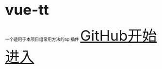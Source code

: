 ## <font size="16">vue-tt</font>
 一个适用于本项目组常用方法的api插件
<font size="16">[GitHub](https://github.com/HaHaLuck/vue-tt)</font><font size="16">[开始进入](#quick-start)</font>
<!-- 背景图片 -->

<!-- 背景色 默认不写是随机变化渐变色 ![color](#7fffff) -->

